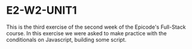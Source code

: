 # E2-W2-UNIT1

This is the third exercise of the second week of the Epicode's Full-Stack course.
In this exercise we were asked to make practice with the conditionals on Javascript, building some script.
